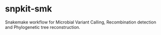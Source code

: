 # snpkit-smk
Snakemake workflow for Microbial Variant Calling, Recombination detection and Phylogenetic tree reconstruction. 
